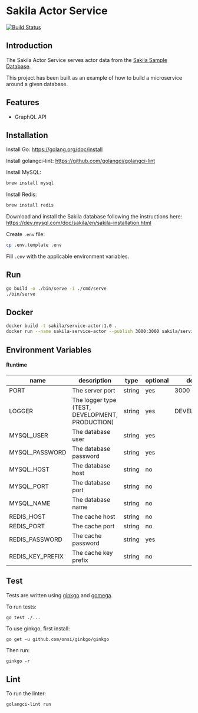 # Sakila Actor Service
[![Build Status](https://travis-ci.com/nickmro/sakila-service-actor.svg?branch=master)](https://travis-ci.com/nickmro/sakila-service-actor)

## Introduction

The Sakila Actor Service serves actor data from the [Sakila Sample Database](https://dev.mysql.com/doc/sakila/en/).

This project has been built as an example of how to build a microservice around a given database.

## Features

- GraphQL API

## Installation

Install Go: https://golang.org/doc/install

Install golangci-lint: https://github.com/golangci/golangci-lint

Install MySQL:
```bash
brew install mysql
```

Install Redis:
```bash
brew install redis
```

Download and install the Sakila database following the instructions here: https://dev.mysql.com/doc/sakila/en/sakila-installation.html

Create `.env` file:
```bash
cp .env.template .env
```

Fill `.env` with the applicable environment variables.

## Run

```bash
go build -o ./bin/serve -i ./cmd/serve
./bin/serve
```

## Docker

```bash
docker build -t sakila/service-actor:1.0 .
docker run --name sakila-service-actor --publish 3000:3000 sakila/service-actor:1.0
```

## Environment Variables
#### Runtime
| name                   | description                                     | type    | optional | default      |
|------------------------|-------------------------------------------------|---------|---------|--------------|
| PORT                   | The server port                                 | string  | yes      | 3000         |
| LOGGER                 | The logger type (TEST, DEVELOPMENT, PRODUCTION) | string  | yes      | DEVELOPMENT  |
| MYSQL_USER             | The database user                               | string  | yes      |              |
| MYSQL_PASSWORD         | The database password                           | string  | yes      |              |
| MYSQL_HOST             | The database host                               | string  | no       |              |
| MYSQL_PORT             | The database port                               | string  | no       |              |
| MYSQL_NAME             | The database name                               | string  | no       |              |
| REDIS_HOST             | The cache host                                  | string  | no       |              |
| REDIS_PORT             | The cache port                                  | string  | no       |              |
| REDIS_PASSWORD         | The cache password                              | string  | yes      |              |
| REDIS_KEY_PREFIX       | The cache key prefix                            | string  | no       |              |

## Test

Tests are written using [ginkgo](https://onsi.github.io/ginkgo/) and [gomega](http://onsi.github.io/gomega/).

To run tests:
```bash
go test ./...
```

To use ginkgo, first install:
```
go get -u github.com/onsi/ginkgo/ginkgo
```

Then run:
```
ginkgo -r
```

## Lint

To run the linter:
```
golangci-lint run
```
